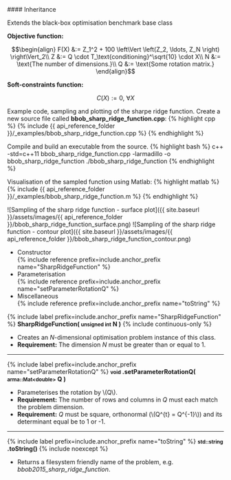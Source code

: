 <div class="custom-callout custom-callout-info">
#### Inheritance

Extends the black-box optimisation benchmark base class
</div>

**Objective function:**

$$\begin{align}
F(X) &:= Z_1^2 + 100 \left\Vert \left(Z_2, \ldots, Z_N \right) \right\Vert_2\\
Z &:= Q \cdot T_\text{conditioning}^\sqrt{10} \cdot X\\
N &:= \text{The number of dimensions.}\\
Q &:= \text{Some rotation matrix.}
\end{align}$$

**Soft-constraints function:**

$$C(X) := 0, \ \forall X$$

Example code, sampling and plotting of the sharpe ridge function.
Create a new source file called **bbob_sharp_ridge_function.cpp**:
{% highlight cpp %}
{% include {{ api_reference_folder }}/_examples/bbob_sharp_ridge_function.cpp %}
{% endhighlight %}

Compile and build an executable from the source.
{% highlight bash %}
c++ -std=c++11 bbob_sharp_ridge_function.cpp -larmadillo -o bbob_sharp_ridge_function
./bbob_sharp_ridge_function
{% endhighlight %}

Visualisation of the sampled function using Matlab:
{% highlight matlab %}
{% include {{ api_reference_folder }}/_examples/bbob_sharp_ridge_function.m %}
{% endhighlight %}

![Sampling of the sharp ridge function - surface plot]({{ site.baseurl }}/assets/images/{{ api_reference_folder }}/bbob_sharp_ridge_function_surface.png)
![Sampling of the sharp ridge function - contour plot]({{ site.baseurl }}/assets/images/{{ api_reference_folder }}/bbob_sharp_ridge_function_contour.png)

- Constructor<br>
  {% include reference prefix=include.anchor_prefix name="SharpRidgeFunction" %}
- Parameterisation<br>
  {% include reference prefix=include.anchor_prefix name="setParameterRotationQ" %}
- Miscellaneous<br>
  {% include reference prefix=include.anchor_prefix name="toString" %}

{% include label prefix=include.anchor_prefix name="SharpRidgeFunction" %}
**SharpRidgeFunction( <small>unsigned int</small> N )** {% include continuous-only %}

- Creates an *N*-dimensional optimisation problem instance of this class.
- **Requirement:** The dimension *N* must be greater than or equal to 1.

---
{% include label prefix=include.anchor_prefix name="setParameterRotationQ" %}
**<small>void</small> .setParameterRotationQ( <small>arma::Mat&lt;double&gt;</small> Q )**

- Parameterises the rotation by \\(Q\\).
- **Requirement:** The number of rows and columns in *Q* must each match the problem dimension.
- **Requirement:** *Q* must be square, orthonormal (\\(Q^{t} = Q^{-1}\\)) and its determinant equal be to 1 or -1.

---
{% include label prefix=include.anchor_prefix name="toString" %}
**<small>std::string</small> .toString()** {% include noexcept %}

- Returns a filesystem friendly name of the problem, e.g. *bbob2015_sharp_ridge_function*.